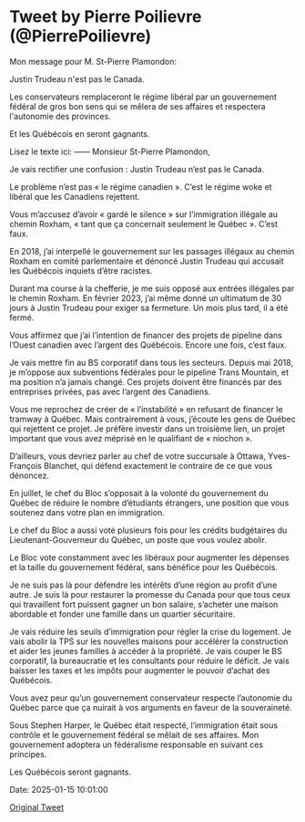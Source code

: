 # Tweet by Pierre Poilievre (@PierrePoilievre)

Mon message pour M. St-Pierre Plamondon:

Justin Trudeau n'est pas le Canada. 

Les conservateurs remplaceront le régime libéral par un gouvernement fédéral de gros bon sens qui se mêlera de ses affaires et respectera l'autonomie des provinces. 

Et les Québécois en seront gagnants.

Lisez le texte ici:
——
Monsieur St-Pierre Plamondon, 

Je vais rectifier une confusion : Justin Trudeau n’est pas le Canada. 

Le problème n’est pas « le régime canadien ». C’est le régime woke et libéral que les Canadiens rejettent.

Vous m’accusez d’avoir « gardé le silence » sur l’immigration illégale au chemin Roxham, « tant que ça concernait seulement le Québec ». C’est faux.

En 2018, j’ai interpellé le gouvernement sur les passages illégaux au chemin Roxham en comité parlementaire et dénoncé Justin Trudeau qui accusait les Québécois inquiets d’être racistes.

Durant ma course à la chefferie, je me suis opposé aux entrées illégales par le chemin Roxham. En février 2023, j’ai même donné un ultimatum de 30 jours à Justin Trudeau pour exiger sa fermeture. Un mois plus tard, il a été fermé. 

Vous affirmez que j’ai l’intention de financer des projets de pipeline dans l’Ouest canadien avec l’argent des Québécois. Encore une fois, c’est faux. 

Je vais mettre fin au BS corporatif dans tous les secteurs. Depuis mai 2018, je m’oppose aux subventions fédérales pour le pipeline Trans Mountain, et ma position n’a jamais changé. Ces projets doivent être financés par des entreprises privées, pas avec l’argent des Canadiens. 

Vous me reprochez de créer de « l’instabilité » en refusant de financer le tramway à Québec. Mais contrairement à vous, j’écoute les gens de Québec qui rejettent ce projet. Je préfère investir dans un troisième lien, un projet important que vous avez méprisé en le qualifiant de « niochon ». 

D’ailleurs, vous devriez parler au chef de votre succursale à Ottawa, Yves-François Blanchet, qui défend exactement le contraire de ce que vous dénoncez.

En juillet, le chef du Bloc s’opposait à la volonté du gouvernement du Québec de réduire le nombre d’étudiants étrangers, une position que vous soutenez dans votre plan en immigration. 

Le chef du Bloc a aussi voté plusieurs fois pour les crédits budgétaires du Lieutenant-Gouverneur du Québec, un poste que vous voulez abolir. 

Le Bloc vote constamment avec les libéraux pour augmenter les dépenses et la taille du gouvernement fédéral, sans bénéfice pour les Québécois.

Je ne suis pas là pour défendre les intérêts d’une région au profit d’une autre. Je suis là pour restaurer la promesse du Canada pour que tous ceux qui travaillent fort puissent gagner un bon salaire, s’acheter une maison abordable et fonder une famille dans un quartier sécuritaire.

Je vais réduire les seuils d’immigration pour régler la crise du logement. Je vais abolir la TPS sur les nouvelles maisons pour accélérer la construction et aider les jeunes familles à accéder à la propriété. Je vais couper le BS corporatif, la bureaucratie et les consultants pour réduire le déficit. Je vais baisser les taxes et les impôts pour augmenter le pouvoir d’achat des Québécois. 

Vous avez peur qu’un gouvernement conservateur respecte l’autonomie du Québec parce que ça nuirait à vos arguments en faveur de la souveraineté.

Sous Stephen Harper, le Québec était respecté, l’immigration était sous contrôle et le gouvernement fédéral se mêlait de ses affaires. Mon gouvernement adoptera un fédéralisme responsable en suivant ces principes. 

Les Québécois seront gagnants.

Date: 2025-01-15 10:01:00

[Original Tweet](https://x.com/PierrePoilievre/status/1879468822274650406)
